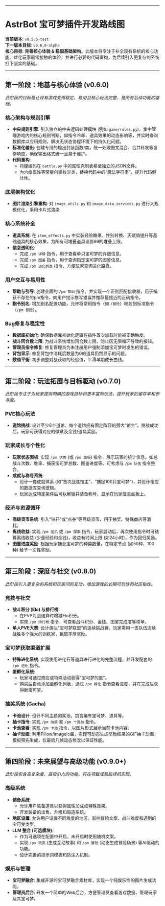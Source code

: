 

---

# AstrBot 宝可梦插件开发路线图

**当前版本**: `v0.5.5-test`  
**下一版本目标**: `v0.6.0-alpha`  
**核心目标**: **完善核心体验 & 稳固基础架构**。此版本将专注于补全现有系统的核心功能、优化玩家最常接触的体验，并进行必要的代码重构，为后续引入更复杂的系统打下坚实的基础。

---

## **第一阶段：地基与核心体验 (v0.6.0)**

*此阶段的目标是让现有游戏变得稳定、易用且核心玩法完整，是所有后续功能的基础。*

### **核心架构与规则引擎**
*   **中央规则引擎**: 引入独立的中央逻辑处理模块 (例如 `game/rules.py`)，集中管理游戏内的核心规则判断，如指令冷却、道具效果的动态影响等，并实时查询数据库以应用规则，解决无状态协程环境下的持久化问题。
*   **标准化输出**: 创建专用的输出封装函数/类，统一处理图文混合、合并转发等复杂响应，确保输出格式统一且易于维护。
*   **代码重构**:
    *   将硬编码在 `battle.py` 中的属性克制表移至独立的JSON文件。
    *   为六维属性等常量创建枚举类，替换代码中的“魔法字符串”，提升代码健壮性。
### **底层架构优化**
*   **图片渲染引擎重构**: 对 `image_utils.py` 和 `image_data_services.py` 进行大规模优化，采用卡片式渲染

### **核心系统补全**
*   **道具系统**: 在 `item_effects.py` 中实装经验糖果、性别转换、天赋值提升等基础道具的核心效果。为所有可堆叠道具设置99的堆叠上限。
*   **信息透明化**:
    *   完成 `/pm 详情` 指令，用于查看单只宝可梦的详细信息。
    *   完成 `/pm 图鉴` 指令，用于查询指定宝可梦的图鉴信息。
    *   完成 `/pm 进化列表` 指令，方便玩家查询进化路径。



### **用户交互与易用性**
*   **帮助与引导**: 创建全面的 `/pm 帮助` 指令，并实现一个正则匹配接收器，用于捕获不存在的pm指令，向用户提示拼写错误并推荐最接近的正确指令。
*   **指令别名**: 增加别名配置功能，允许将常用指令（如 `/冒险`）映射到标准指令（`/pm 冒险`）。

### **Bug修复与稳定性**
*   **数据库初始化**: 确保数据库初始化逻辑在插件首次加载时能被正确触发。
*   **战斗回合数上限**: 为战斗系统增加回合数上限，防止因无限循环导致的报错。
*   **管理员指令修复**: 修复管理员为未注册用户强制添加宝可梦时发生的错误。
*   **背包显示**: 修复背包中消耗后数量为0的道具仍然显示的问题。
*   **数值平衡**: 初步调整对战获取的经验值，平滑早期成长曲线。

---

## **第二阶段：玩法拓展与目标驱动 (v0.7.0)**

*此阶段专注于为玩家提供明确的游戏目标和更丰富的玩法，提升玩家的留存率和参与度。*

### **PVE核心玩法**
*   **道馆挑战**: 设计至少8个道馆，每个道馆拥有固定阵容的强大“馆主”。挑战成功后，玩家可获得对应的徽章及金钱/道具奖励。

### **玩家成长与个性化**
*   **玩家状态面板**: 实现 `/pm 状态` (或 `/pm 面板`) 指令，展示玩家的统计信息，如总战斗次数、胜率、捕获宝可梦总数、图鉴进度等。可考虑与 `/pm 队伍` 指令整合。
*   **成就与称号系统**:
    *   设计一套成就体系 (如“首次战胜馆主”、“捕捉100只宝可梦”)，并设计相应的数据库查询逻辑。
    *   玩家达成特定条件后可以解锁并装备称号，显示在玩家信息面板上。

### **经济与资源循环**
*   **高级货币系统**: 引入“钻石”或“点券”等高级货币，用于抽奖、特殊商店等消耗。
*   **离线收益**: 实现 `/pm 挂机` 或 `/pm 探索` 指令，玩家启动后，再次使用指令时可结算离线收益 (少量经验和金钱)，收益有时间上限 (如24小时)，作为回归奖励。
*   **图鉴进度奖励**: 根据玩家捕获宝可梦的种类数量，在特定节点 (如50种、100种) 给予一次性奖励。

---

## **第三阶段：深度与社交 (v0.8.0)**

*此阶段引入更复杂的系统和玩家间的互动，增加游戏的长期可玩性和社区粘性。*

### **竞技与社交**
*   **战斗积分 (Elo) 与排行榜**:
    *   在PVP对战结算时增减Elo积分。
    *   实现 `/pm 排行榜` 指令，可查看战斗积分、金钱、图鉴完成度等榜单。
*   **单人PVE大赛**: 设计类似“宝可梦联盟”的连续挑战赛，玩家需用一支队伍连续战胜多个强大的训练家，赢取丰厚奖励。

### **宝可梦获取渠道扩展**
*   **特殊进化系统**: 实现使用进化石等道具进行进化的完整流程，并开发配套的 `/pm 进化` 指令。
*   **蛋孵化系统**:
    *   玩家可通过商店或特殊活动获得“宝可梦的蛋”。
    *   购买后自动添加至孵化列表，通过 `/pm 孵化` 指令查看进度，并在完成后获得新宝可梦。

### **抽奖系统 (Gacha)**
*   **卡池设计**: 设计不同主题的奖池，包含稀有宝可梦、道具等。
*   **抽卡指令**: 实现 `/pm 抽奖` 和 `/pm 十连抽` 指令。
*   **卡池查看**: 实现 `/pm 卡池` 指令，以图片形式展示当前卡池内容。
*   **抽卡动画**: 利用Pillow/imageio库，实现可动态生成奖励结果的GIF抽卡动画，模板预先生成，仅最后几帧动态修改以保证性能。

---

## **第四阶段：未来展望与高级功能 (v0.9.0+)**

*此阶段包含高复杂度、高吸引力的功能，将在项目成熟后择机实现。*

### **高级系统**
*   **装备系统**:
    *   允许用户装备道具以获得属性加成或特殊效果。
    *   开发装备的出售、升级和锻造系统。
*   **地区设置**: 允许用户设置不同难度的地区，影响冒险文案、战斗难度和遇到的宝可梦类型。
*   **LLM 整合 (可选模块)**:
    *   作为可选项在配置中开启，未开启时使用随机文案。
    *   实现 `/pm 玩耍` (生成互动故事) 和 `/pm 冒险` (动态生成冒险场景) 等AI驱动的功能。
    *   设计完善的提示词模板和防注入机制。

### **娱乐与管理**
*   **宝可梦融合**: 集成开源的宝可梦融合素材库，实现一个纯娱乐性的图片生成功能。
*   **管理员后台**: 开发一个简单的Web后台，方便管理员查看游戏数据、管理玩家及其宝可梦。

